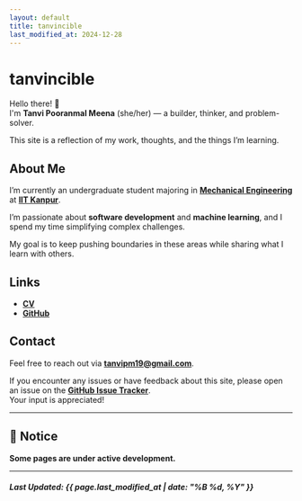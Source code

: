 ```yaml
---
layout: default
title: tanvincible
last_modified_at: 2024-12-28
---
```


# tanvincible

Hello there! <span class="emoji">👋</span>  
I'm **Tanvi Pooranmal Meena** (she/her) — a builder, thinker, and problem-solver. 

This site is a reflection of my work, thoughts, and the things I’m learning.

## About Me

I’m currently an undergraduate student majoring in [**Mechanical Engineering**](https://www.iitk.ac.in/me/) at [**IIT Kanpur**](https://www.iitk.ac.in/).  

I’m passionate about **software development** and **machine learning**, and I spend my time simplifying complex challenges. 

My goal is to keep pushing boundaries in these areas while sharing what I learn with others.

<!--

## Explore

- **What’s New**:  
  See what I’m currently thinking and building on my [**Now page**](/pages/now).

- **Ideas & Inspiration**:  
Discover thoughts, notes, and occassional quotes in my [**Blogs**](/pages/blogs) collections.

- **Resources**:  
  Explore my [**Reading List**](/reading-list), [**Toolbox**](/pages/toolbox), and [**Recommendations**](/pages/recommendations) for useful books, tools, and resources.

-->

## Links

- [**CV**](https://drive.google.com/file/d/1X0k_9NCodCuM3C_k_VqecOmHQqGicRVN/view?usp=sharing)  
- [**GitHub**](https://github.com/tanvincible)

## Contact

Feel free to reach out via [**tanvipm19@gmail.com**](mailto:tanvipm19@gmail.com).

If you encounter any issues or have feedback about this site, please open an issue on the [**GitHub Issue Tracker**](https://github.com/tanvincible/tanvincible.github.io/issues).  
Your input is appreciated!

---

## <span class="emoji">📢</span> **Notice**

**Some pages are under active development.**

---

<!--

## Changelog & Site Info

For updates and insights, check out the [**Changelog**](/pages/changelog) and [**Site Blueprint**](/pages/site-blueprint) page.

-->

##### Last Updated: {{ page.last_modified_at | date: "%B %d, %Y" }}
